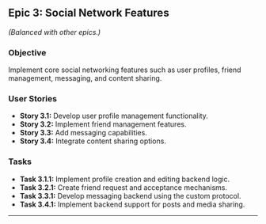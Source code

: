 ## Epic 3: Social Network Features

*(Balanced with other epics.)*

### Objective

Implement core social networking features such as user profiles, friend management, messaging, and content sharing.

### User Stories

- **Story 3.1:** Develop user profile management functionality.
- **Story 3.2:** Implement friend management features.
- **Story 3.3:** Add messaging capabilities.
- **Story 3.4:** Integrate content sharing options.

### Tasks

- **Task 3.1.1:** Implement profile creation and editing backend logic.
- **Task 3.2.1:** Create friend request and acceptance mechanisms.
- **Task 3.3.1:** Develop messaging backend using the custom protocol.
- **Task 3.4.1:** Implement backend support for posts and media sharing.

---
